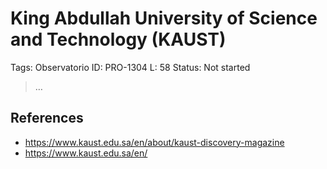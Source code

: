 # King Abdullah University of Science and Technology (KAUST)

Tags: Observatorio
ID: PRO-1304
L: 58
Status: Not started

> …
> 

## References

- https://www.kaust.edu.sa/en/about/kaust-discovery-magazine
- https://www.kaust.edu.sa/en/